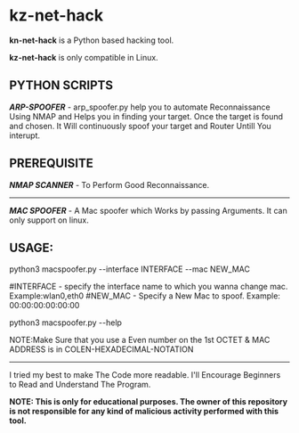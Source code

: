 kz-net-hack
============

**kn-net-hack** is a Python based hacking tool. 

**kz-net-hack** is only compatible in Linux. 


**PYTHON SCRIPTS**
-----

***ARP-SPOOFER***  - arp_spoofer.py help you to automate Reconnaissance Using NMAP and Helps you in finding your target. Once the target is found and chosen. 
It Will continuously spoof your target and Router Untill You interupt.

PREREQUISITE 
------

***NMAP SCANNER*** - To Perform Good Reconnaissance.

------------------------------------------------

***MAC SPOOFER*** - A Mac spoofer which Works by passing Arguments. It can only support on linux.

USAGE:
-----
python3 macspoofer.py --interface INTERFACE --mac NEW_MAC 

#INTERFACE - specify the interface name to which you wanna change mac. Example:wlan0,eth0
#NEW_MAC - Specify a New Mac to spoof. Example: 00:00:00:00:00:00

python3 macspoofer.py --help

NOTE:Make Sure that you use a Even number on the 1st OCTET & MAC ADDRESS is in COLEN-HEXADECIMAL-NOTATION

---------------------------------------------------

I tried my best to make The Code more readable. I'll Encourage Beginners to Read and Understand The Program.

**NOTE: This is only for educational purposes. The owner of this repository is not responsible for any kind of malicious activity performed with this tool.** 
